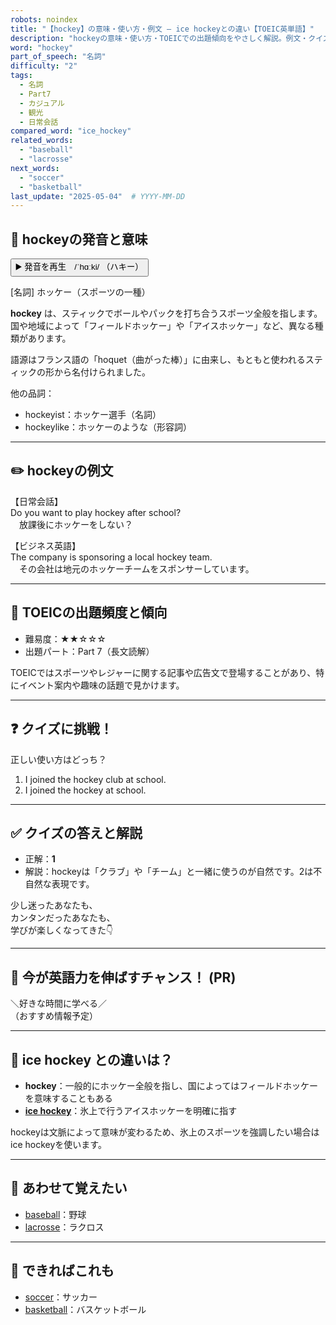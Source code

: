 ```yaml
---
robots: noindex
title: "【hockey】の意味・使い方・例文 ― ice hockeyとの違い【TOEIC英単語】"
description: "hockeyの意味・使い方・TOEICでの出題傾向をやさしく解説。例文・クイズ付きでice hockeyとの違いもわかりやすく学べます。"
word: "hockey"
part_of_speech: "名詞"
difficulty: "2"
tags:
  - 名詞
  - Part7
  - カジュアル
  - 観光
  - 日常会話
compared_word: "ice_hockey"
related_words:
  - "baseball"
  - "lacrosse"
next_words:
  - "soccer"
  - "basketball"
last_update: "2025-05-04"  # YYYY-MM-DD
---
```


## 🔰 hockeyの発音と意味

<button class="play-audio" onclick="playTTS('hockey')">
  <span class="play-audio-main">
    ▶️ 発音を再生　/ˈhɑːki/
  </span>
  <span class="play-audio-sub">
    （ハキー）
  </span>
</button>

[名詞] ホッケー（スポーツの一種）

**hockey** は、スティックでボールやパックを打ち合うスポーツ全般を指します。国や地域によって「フィールドホッケー」や「アイスホッケー」など、異なる種類があります。

語源はフランス語の「hoquet（曲がった棒）」に由来し、もともと使われるスティックの形から名付けられました。

他の品詞：  
- hockeyist：ホッケー選手（名詞）
- hockeylike：ホッケーのような（形容詞）

---

## ✏️ hockeyの例文

【日常会話】  
Do you want to play hockey after school?  
　放課後にホッケーをしない？

【ビジネス英語】  
The company is sponsoring a local hockey team.  
　その会社は地元のホッケーチームをスポンサーしています。

---

## 🎯 TOEICの出題頻度と傾向

- 難易度：★★☆☆☆
- 出題パート：Part 7（長文読解）

TOEICではスポーツやレジャーに関する記事や広告文で登場することがあり、特にイベント案内や趣味の話題で見かけます。

---

## ❓ クイズに挑戦！

正しい使い方はどっち？

1. I joined the hockey club at school.  
2. I joined the hockey at school.

---

## ✅ クイズの答えと解説

- 正解：**1**
- 解説：hockeyは「クラブ」や「チーム」と一緒に使うのが自然です。2は不自然な表現です。

少し迷ったあなたも、  
カンタンだったあなたも、  
学びが楽しくなってきた👇️

---

## 🚀 今が英語力を伸ばすチャンス！ (PR)

<div class="info-center">
＼好きな時間に学べる／<br>  
（おすすめ情報予定）
</div>

---

## 🤔  ice hockey との違いは？

- **hockey**：一般的にホッケー全般を指し、国によってはフィールドホッケーを意味することもある
- **[ice hockey](/word/ice_hockey/)**：氷上で行うアイスホッケーを明確に指す

hockeyは文脈によって意味が変わるため、氷上のスポーツを強調したい場合はice hockeyを使います。

---

## 🧩 あわせて覚えたい

- [baseball](/word/baseball/)：野球
- [lacrosse](/word/lacrosse/)：ラクロス

---

## 📖 できればこれも

- [soccer](/word/soccer/)：サッカー
- [basketball](/word/basketball/)：バスケットボール

<!-- cvid: aid43_bid36 -->
